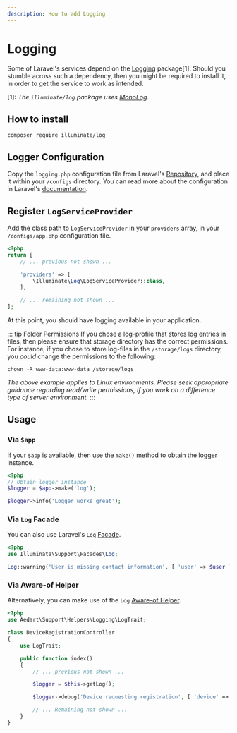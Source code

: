 ```yaml
---
description: How to add Logging
---
```


# Logging

Some of Laravel's services depend on the [Logging](https://packagist.org/packages/illuminate/log) package[1].
Should you stumble across such a dependency, then you might be required to install it, in order to get the service to work as intended.

[1]: _The `illuminate/log` package uses [MonoLog](https://github.com/Seldaek/monolog)._

## How to install

```shell
composer require illuminate/log
```

## Logger Configuration

Copy the `logging.php` configuration file from Laravel's [Repository](https://github.com/laravel/laravel/blob/master/config/logging.php), and place it within your `/configs` directory.
You can read more about the configuration in Laravel's [documentation](https://laravel.com/docs/9.x/logging).

## Register `LogServiceProvider`

Add the class path to `LogServiceProvider` in your `providers` array, in your `/configs/app.php` configuration file.

```php
<?php
return [
    // ... previous not shown ...

    'providers' => [
        \Illuminate\Log\LogServiceProvider::class,
    ],

    // ... remaining not shown ...
];
```

At this point, you should have logging available in your application.

::: tip Folder Permissions
If you chose a log-profile that stores log entries in files, then please ensure that storage directory has the correct permissions.
For instance, if you chose to store log-files in the `/storage/logs` directory, you _could_ change the permissions to the following:

```shell
chown -R www-data:www-data /storage/logs
```

_The above example applies to Linux environments. Please seek appropriate guidance regarding read/write permissions, if you work on a difference type of server environment._
:::

## Usage

### Via `$app`

If your `$app` is available, then use the `make()` method to obtain the logger instance.

```php
<?php
// Obtain logger instance
$logger = $app->make('log');

$logger->info('Logger works great');
```

### Via `Log` Facade

You can also use Laravel's `Log` [Facade](https://laravel.com/docs/9.x/facades). 

```php
<?php
use Illuminate\Support\Facades\Log;

Log::warning('User is missing contact information', [ 'user' => $user ]);
```

### Via Aware-of Helper

Alternatively, you can make use of the `Log` [Aware-of Helper](../../support/laravel).

```php
<?php
use Aedart\Support\Helpers\Logging\LogTrait;

class DeviceRegistrationController
{
    use LogTrait;

    public function index()
    {
        // ... previous not shown ...

        $logger = $this->getLog();

        $logger->debug('Device requesting registration', [ 'device' => '...' ]);

        // ... Remaining not shown ...
    }
}
```
